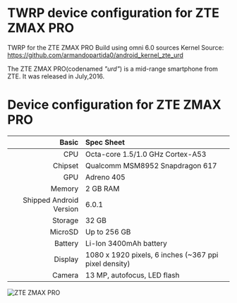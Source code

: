 
# TWRP device configuration for ZTE ZMAX PRO
TWRP for the ZTE ZMAX PRO
Build using omni 6.0 sources
Kernel Source: https://github.com/armandopartida0/android_kernel_zte_urd

The ZTE ZMAX PRO(codenamed _"urd"_) is a mid-range smartphone from ZTE.
It was released in July,2016.

Device configuration for ZTE ZMAX PRO
========================================

Basic   | Spec Sheet
-------:|:-------------------------
CPU     | Octa-core 1.5/1.0 GHz Cortex-A53
Chipset | Qualcomm MSM8952 Snapdragon 617
GPU     | Adreno 405
Memory  | 2 GB RAM
Shipped Android Version | 6.0.1
Storage | 32 GB
MicroSD | Up to 256 GB
Battery | Li-Ion 3400mAh battery
Display | 1080 x 1920 pixels, 6 inches (~367 ppi pixel density)
Camera  | 13 MP, autofocus, LED flash


![ZTE ZMAX PRO](https://imei24.com/img/zte/15_12_38_ZTE_ZMAX_PRO_Front-Back-Side-e1468925686227.png "ZTE ZMAX PRO")
